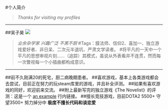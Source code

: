 #个人简介
>*Thanks for visiting my profiles*

***

##吴子昊
![](http://a3.topitme.com/0/f9/fe/11729788485b9fef90l.jpg)
>*业余杂学家 兴趣广泛 不黑不厨*
#Tags：膜法师、信仰2、喜加一、独立游戏爱好者、非日呆、二次元半退坑、严肃文学读者。
#将平凡的一天中一个平凡的思想审视片刻......（追踪）其模式，虽说从外表看并不连贯，然而每一次瞥视每一个小插曲都构成意识。

***

##前不久刚满20的死宅，厨二病晚期患者。
##喜欢游戏，基本上各类游戏都会去尝试，目前正在努力的玩steam库里的游戏，并且补全评测。
##如果有喜欢游戏的同好，欢迎前来交流。
##附上最新写完的独立游戏《The Novelist》的评测：这是一个 [an example](http://example.com/ "Title") 行内链接。
##擅长竞技游戏，目前DOTA2 5500+ 守望3500+  努力掉分中
**极度不擅长代码和谈恋爱**




